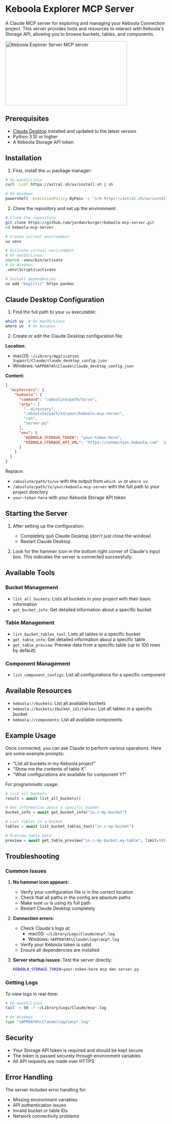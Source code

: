 # Keboola Explorer MCP Server

A Claude MCP server for exploring and managing your Keboola Connection project. This server provides tools and resources to interact with Keboola's Storage API, allowing you to browse buckets, tables, and components.

<a href="https://glama.ai/mcp/servers/72mwt1x862"><img width="380" height="200" src="https://glama.ai/mcp/servers/72mwt1x862/badge" alt="Keboola Explorer Server MCP server" /></a>

## Prerequisites

- [Claude Desktop](https://claude.ai/download) installed and updated to the latest version
- Python 3.10 or higher
- A Keboola Storage API token

## Installation

1. First, install the `uv` package manager:
```bash
# On macOS/Linux
curl -LsSf https://astral.sh/uv/install.sh | sh

# On Windows
powershell -ExecutionPolicy ByPass -c "irm https://astral.sh/uv/install.ps1 | iex"
```

2. Clone the repository and set up the environment:
```bash
# Clone the repository
git clone https://github.com/jordanrburger/keboola-mcp-server.git
cd keboola-mcp-server

# Create virtual environment
uv venv

# Activate virtual environment
# On macOS/Linux:
source .venv/bin/activate
# On Windows:
.venv\Scripts\activate

# Install dependencies
uv add "mcp[cli]" httpx pandas
```

## Claude Desktop Configuration

1. Find the full path to your `uv` executable:
```bash
which uv  # On macOS/Linux
where uv  # On Windows
```

2. Create or edit the Claude Desktop configuration file:

**Location**:
- macOS: `~/Library/Application Support/Claude/claude_desktop_config.json`
- Windows: `%APPDATA%\Claude\claude_desktop_config.json`

**Content**:
```json
{
  "mcpServers": {
    "keboola": {
      "command": "/absolute/path/to/uv",
      "args": [
        "--directory",
        "/absolute/path/to/your/keboola-mcp-server",
        "run",
        "server.py"
      ],
      "env": {
        "KEBOOLA_STORAGE_TOKEN": "your-token-here",
        "KEBOOLA_STORAGE_API_URL": "https://connection.keboola.com"  // Optional, defaults to this value
      }
    }
  }
}
```

Replace:
- `/absolute/path/to/uv` with the output from `which uv` or `where uv`
- `/absolute/path/to/your/keboola-mcp-server` with the full path to your project directory
- `your-token-here` with your Keboola Storage API token

## Starting the Server

1. After setting up the configuration:
   - Completely quit Claude Desktop (don't just close the window)
   - Restart Claude Desktop

2. Look for the hammer icon in the bottom right corner of Claude's input box. This indicates the server is connected successfully.

## Available Tools

### Bucket Management
- `list_all_buckets`: Lists all buckets in your project with their basic information
- `get_bucket_info`: Get detailed information about a specific bucket

### Table Management
- `list_bucket_tables_tool`: Lists all tables in a specific bucket
- `get_table_info`: Get detailed information about a specific table
- `get_table_preview`: Preview data from a specific table (up to 100 rows by default)

### Component Management
- `list_component_configs`: List all configurations for a specific component

## Available Resources

- `keboola://buckets`: List all available buckets
- `keboola://buckets/{bucket_id}/tables`: List all tables in a specific bucket
- `keboola://components`: List all available components

## Example Usage

Once connected, you can ask Claude to perform various operations. Here are some example prompts:
- "List all buckets in my Keboola project"
- "Show me the contents of table X"
- "What configurations are available for component Y?"

For programmatic usage:
```python
# List all buckets
result = await list_all_buckets()

# Get information about a specific bucket
bucket_info = await get_bucket_info("in.c-my-bucket")

# List tables in a bucket
tables = await list_bucket_tables_tool("in.c-my-bucket")

# Preview table data
preview = await get_table_preview("in.c-my-bucket.my-table", limit=10)
```

## Troubleshooting

### Common Issues

1. **No hammer icon appears**:
   - Verify your configuration file is in the correct location
   - Check that all paths in the config are absolute paths
   - Make sure `uv` is using its full path
   - Restart Claude Desktop completely

2. **Connection errors**:
   - Check Claude's logs at:
     - macOS: `~/Library/Logs/Claude/mcp*.log`
     - Windows: `%APPDATA%\Claude\logs\mcp*.log`
   - Verify your Keboola token is valid
   - Ensure all dependencies are installed

3. **Server startup issues**:
   Test the server directly:
   ```bash
   KEBOOLA_STORAGE_TOKEN=your-token-here mcp dev server.py
   ```

### Getting Logs

To view logs in real-time:
```bash
# On macOS/Linux
tail -n 50 -f ~/Library/Logs/Claude/mcp*.log

# On Windows
type "%APPDATA%\Claude\logs\mcp*.log"
```

## Security

- Your Storage API token is required and should be kept secure
- The token is passed securely through environment variables
- All API requests are made over HTTPS

## Error Handling

The server includes error handling for:
- Missing environment variables
- API authentication issues
- Invalid bucket or table IDs
- Network connectivity problems
